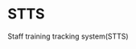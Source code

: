 # STTS
Staff training tracking system(STTS)

<!-- types: 
0: enrolmentRelated([0]Approved/ [1]Rejected | [2](department) added | [3]Removed (after approve)), 
1: programPaymentRelated([0]Done/ [1]Rejected), 
2: programClosedRelated([0]Closed/ [1]Removed) 
-->
